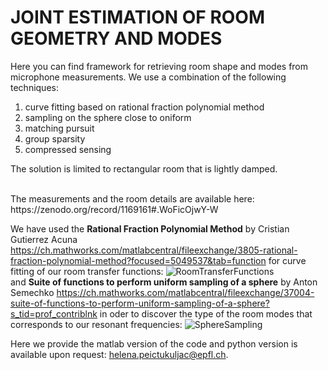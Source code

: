 # JOINT ESTIMATION OF ROOM GEOMETRY AND MODES

Here you can find framework for retrieving room shape and modes from microphone measurements.
We use a combination of the following techniques:
1. curve fitting based on rational fraction polynomial method
2. sampling on the sphere close to oniform
3. matching pursuit
4. group sparsity
5. compressed sensing

The solution is limited to rectangular room that is lightly damped.

<br />
The measurements and the room details are available here: https://zenodo.org/record/1169161#.WoFicOjwY-W
 <br />
 
 We have used the **Rational Fraction Polynomial Method** by Cristian Gutierrez Acuna https://ch.mathworks.com/matlabcentral/fileexchange/3805-rational-fraction-polynomial-method?focused=5049537&tab=function for curve fitting of our room transfer functions:
 ![RoomTransferFunctions](https://github.com/epfl-lts2/joint_estimation_of_room_geometry_and_modes/blob/master/readme_images/room_transfer_function.png)
 <br />
 and **Suite of functions to perform uniform sampling of a sphere** by Anton Semechko https://ch.mathworks.com/matlabcentral/fileexchange/37004-suite-of-functions-to-perform-uniform-sampling-of-a-sphere?s_tid=prof_contriblnk
 in oder to discover the type of the room modes that corresponds to our resonant frequencies:
 ![SphereSampling](https://github.com/epfl-lts2/joint_estimation_of_room_geometry_and_modes/blob/master/readme_images/mode_types.PNG)
 <br />
 
 Here we provide the matlab version of the code and python version is available upon request: helena.peictukuljac@epfl.ch.
